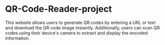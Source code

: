 # QR-Code-Reader-project
This website allows users to generate QR codes by entering a URL or text and download the QR code image instantly. Additionally, users can scan QR codes using their device's camera to extract and display the encoded information.
